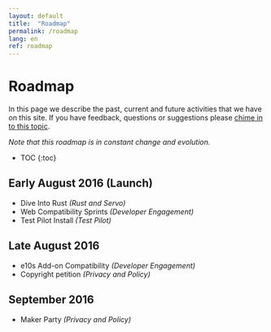 ```yaml
---
layout: default
title:  "Roadmap"
permalink: /roadmap
lang: en
ref: roadmap
---
```


# Roadmap

In this page we describe the past, current and future activities that we have on this site. If you have feedback, questions or suggestions please [chime in to this topic](https://discourse.mozilla-community.org/t/activate-mozilla-roadmap/10068).

*Note that this roadmap is in constant change and evolution.*

* TOC
{:toc}

## Early August 2016 (Launch)

* Dive Into Rust *(Rust and Servo)*
* Web Compatibility Sprints *(Developer Engagement)*
* Test Pilot Install *(Test Pilot)*

## Late August 2016

* e10s Add-on Compatibility *(Developer Engagement)*
* Copyright petition *(Privacy and Policy)*

## September 2016

* Maker Party *(Privacy and Policy)*

